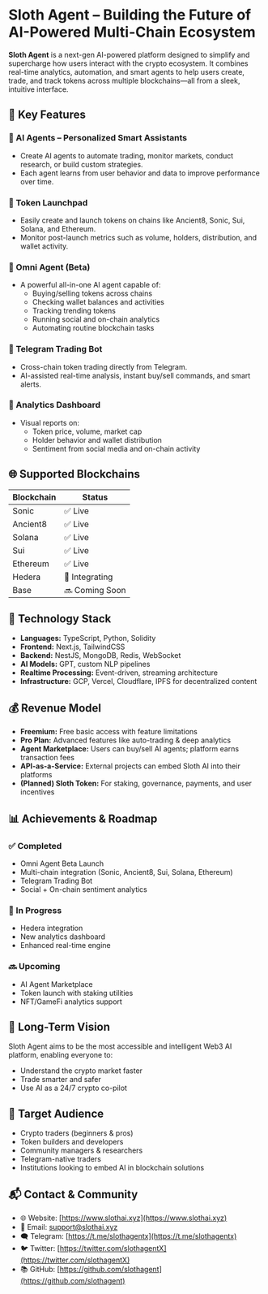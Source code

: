 # Sloth Agent – Building the Future of AI-Powered Multi-Chain Ecosystem

**Sloth Agent** is a next-gen AI-powered platform designed to simplify and supercharge how users interact with the crypto ecosystem. It combines real-time analytics, automation, and smart agents to help users create, trade, and track tokens across multiple blockchains—all from a sleek, intuitive interface.

## 🚀 Key Features

### 🔹 AI Agents – Personalized Smart Assistants
- Create AI agents to automate trading, monitor markets, conduct research, or build custom strategies.
- Each agent learns from user behavior and data to improve performance over time.

### 🔹 Token Launchpad
- Easily create and launch tokens on chains like Ancient8, Sonic, Sui, Solana, and Ethereum.
- Monitor post-launch metrics such as volume, holders, distribution, and wallet activity.

### 🔹 Omni Agent (Beta)
- A powerful all-in-one AI agent capable of:
  - Buying/selling tokens across chains  
  - Checking wallet balances and activities  
  - Tracking trending tokens  
  - Running social and on-chain analytics  
  - Automating routine blockchain tasks

### 🔹 Telegram Trading Bot
- Cross-chain token trading directly from Telegram.  
- AI-assisted real-time analysis, instant buy/sell commands, and smart alerts.

### 🔹 Analytics Dashboard
- Visual reports on:
  - Token price, volume, market cap  
  - Holder behavior and wallet distribution  
  - Sentiment from social media and on-chain activity  


## 🌐 Supported Blockchains

| Blockchain     | Status         |
|----------------|----------------|
| Sonic          | ✅ Live         |
| Ancient8       | ✅ Live         |
| Solana         | ✅ Live         |
| Sui            | ✅ Live         |
| Ethereum       | ✅ Live         |
| Hedera         | 🔄 Integrating  |
| Base           | 🔜 Coming Soon  |

## 🧠 Technology Stack

- **Languages:** TypeScript, Python, Solidity  
- **Frontend:** Next.js, TailwindCSS  
- **Backend:** NestJS, MongoDB, Redis, WebSocket  
- **AI Models:** GPT, custom NLP pipelines  
- **Realtime Processing:** Event-driven, streaming architecture  
- **Infrastructure:** GCP, Vercel, Cloudflare, IPFS for decentralized content  

## 💰 Revenue Model

- **Freemium:** Free basic access with feature limitations  
- **Pro Plan:** Advanced features like auto-trading & deep analytics  
- **Agent Marketplace:** Users can buy/sell AI agents; platform earns transaction fees  
- **API-as-a-Service:** External projects can embed Sloth AI into their platforms  
- **(Planned) Sloth Token:** For staking, governance, payments, and user incentives

## 📊 Achievements & Roadmap

### ✅ Completed
- Omni Agent Beta Launch  
- Multi-chain integration (Sonic, Ancient8, Sui, Solana, Ethereum)  
- Telegram Trading Bot  
- Social + On-chain sentiment analytics  

### 🔄 In Progress
- Hedera integration  
- New analytics dashboard  
- Enhanced real-time engine  

### 🔜 Upcoming
- AI Agent Marketplace  
- Token launch with staking utilities  
- NFT/GameFi analytics support  

## 🎯 Long-Term Vision

Sloth Agent aims to be the most accessible and intelligent Web3 AI platform, enabling everyone to:
- Understand the crypto market faster  
- Trade smarter and safer  
- Use AI as a 24/7 crypto co-pilot

## 👥 Target Audience

- Crypto traders (beginners & pros)  
- Token builders and developers  
- Community managers & researchers  
- Telegram-native traders  
- Institutions looking to embed AI in blockchain solutions

## 📬 Contact & Community

- 🌐 Website: [https://www.slothai.xyz](https://www.slothai.xyz)
- 📩 Email: support@slothai.xyz 
- 🗨 Telegram: [https://t.me/slothagentx](https://t.me/slothagentx)  
- 🐦 Twitter: [https://twitter.com/slothagentX](https://twitter.com/slothagentX)  
- 📚 GitHub: [https://github.com/slothagent](https://github.com/slothagent)
